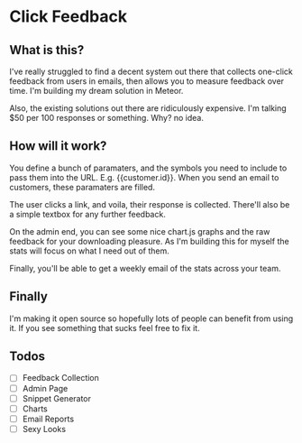 Click Feedback
=============

What is this?
-------------

I've really struggled to find a decent system out there that collects one-click feedback from users in emails, then allows you to measure feedback over time. I'm building my dream solution in Meteor.

Also, the existing solutions out there are ridiculously expensive. I'm talking $50 per 100 responses or something. Why? no idea.

How will it work?
-----------------

You define a bunch of paramaters, and the symbols you need to include to pass them into the URL. E.g. {{customer.id}}. When you send an email to customers, these paramaters are filled.

The user clicks a link, and voila, their response is collected. There'll also be a simple textbox for any further feedback.

On the admin end, you can see some nice chart.js graphs and the raw feedback for your downloading pleasure. As I'm building this for myself the stats will focus on what I need out of them.

Finally, you'll be able to get a weekly email of the stats across your team.

Finally
-------

I'm making it open source so hopefully lots of people can benefit from using it. If you see something that sucks feel free to fix it.

Todos
-----

- [ ] Feedback Collection
- [ ] Admin Page
- [ ] Snippet Generator
- [ ] Charts 
- [ ] Email Reports
- [ ] Sexy Looks